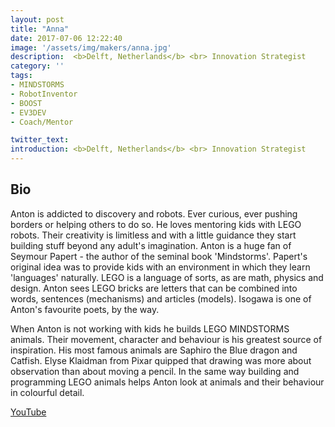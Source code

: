 ```yaml
---
layout: post
title: "Anna"
date: 2017-07-06 12:22:40
image: '/assets/img/makers/anna.jpg'
description:  <b>Delft, Netherlands</b> <br> Innovation Strategist
category: ''
tags:
- MINDSTORMS
- RobotInventor
- BOOST
- EV3DEV
- Coach/Mentor

twitter_text:
introduction: <b>Delft, Netherlands</b> <br> Innovation Strategist
---
```




## Bio


Anton is addicted to discovery and robots. Ever curious, ever pushing borders or helping others to do so. He loves mentoring kids with LEGO robots. Their creativity is limitless and with a little guidance they start building stuff beyond any adult's imagination. Anton is a huge fan of Seymour Papert - the author of the seminal book 'Mindstorms'. Papert's original idea was to provide kids with an environment in which they learn 'languages' naturally. LEGO is a language of sorts, as are math, physics and design. Anton sees LEGO bricks are letters that can be combined into words, sentences (mechanisms) and articles (models). Isogawa is one of Anton's favourite poets, by the way.

When Anton is not working with kids he builds LEGO MINDSTORMS animals. Their movement, character and behaviour is his greatest source of inspiration. His most famous animals are Saphiro the Blue dragon and Catfish. Elyse Klaidman from Pixar quipped that drawing was more about observation than about moving a pencil. In the same way building and programming LEGO animals helps Anton look at animals and their behaviour in colourful detail.

[YouTube](https://www.youtube.com/channel/UCoNL918PAT8zu2i0OQA4-Cg?view_as=subscriber)
